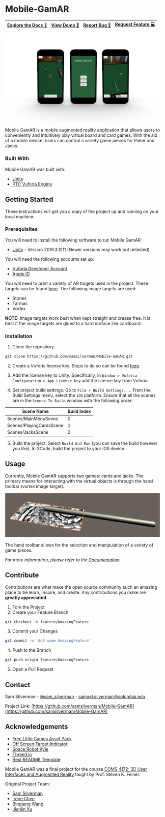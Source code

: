# Mobile-GamAR

| [Explore the Docs 📖](https://github.com/samsilverman/Mobile-GamAR/wiki) | [View Demo 🎥](https://youtu.be/0zFvWrOs-L8) | [Report Bug 🐛](https://github.com/samsilverman/Mobile-GamAR/issues) | [Request Feature 💻](https://github.com/samsilverman/Mobile-GamAR/issues) |
|--------------------|-------------|--------------|-------------------|

![Mobile GamAR Spashscreen](Misc/Images/splashscreen.png)

Mobile GamAR is a mobile augmented reality application that allows users to conveniently and intuitively play virtual board and card games. With the aid of a mobile device, users can control a variety game pieces for Poker and Jacks.

### Built With

Mobile GamAR was built with:

* [Unity](https://unity.com)
* [PTC Vuforia Engine](https://library.vuforia.com/articles/Training/getting-started-with-vuforia-in-unity.html)

## Getting Started

These instructions will get you a copy of the project up and running on your local machine.

### Prerequisites

You will need to install the following software to run Mobile GamAR:

* [Unity](https://unity3d.com/get-unity/download/archive) - Version 2019.3.12f1 (Newer versions may work but untested).

You will need the following accounts set up:

* [Vuforia Developer Account](https://developer.vuforia.com/vui/auth/login)
* [Apple ID](https://support.apple.com/en-us/HT204316)

You will need to print a variety of AR targets used in the project. These targets can be found [here](Misc/ImageTargets.pdf). The following image targets are used:

* Stones
* Tarmac
* Vortex

**NOTE:** Image targets work best when kept straight and crease free. It is best if the image targets are glued to a hard surface like cardboard.

### Installation

1. Clone the repository.

```bash
git clone https://github.com/samsilverman/Mobile-GamAR.git
```

2. Create a Vuforia license key. Steps to do so can be found [here](https://library.vuforia.com/articles/Training/Vuforia-License-Manager.html).

3. Add the license key to Unity. Specifically, in `Window > Vuforia Configuration > App License Key` add the license key from Vuforia.

4. Set project build settings. Go to `File > Build Settings...`. From the Build Settings menu, select the `iOS` platform. Ensure that all the scenes are in the `Scenes To Build` window with the following order:

| Scene Name      | Build Index |
| ----------- | ----------- |
| Scenes/MainMenuScene      | 0       |
| Scenes/PlayingCardsScene   | 1        |
| Scenes/JacksScene   | 2        |

5. Build the project. Select `Build And Run` (you can save the build however you like). In XCode, build the project to your iOS device.

## Usage

Currently, Mobile GamAR supports two games: cards and jacks. The primary means for interacting with the virtual objects is through the hand toolbar (vortex image target).

![Hand Toolbar](Misc/Images/hand-toolbar.png)

The hand toolbar allows for the selection and manipulation of a variety of game pieces.

*For more information, please refer to the [Documentation](https://github.com/samsilverman/Mobile-GamAR/wiki).*

## Contribute

Contributions are what make the open source community such an amazing place to be learn, inspire, and create. Any contributions you make are **greatly appreciated**.

1. Fork the Project
2. Create your Feature Branch

```bash
git checkout -b feature/AmazingFeature
```

3. Commit your Changes

```bash
git commit -m 'Add some AmazingFeature'
```

4. Push to the Branch

```bash
git push origin feature/AmazingFeature
```

5. Open a Pull Request

## Contact

Sam Silverman - [@sam_silverman](https://twitter.com/sam_silverman) - [samuel.silverman@columbia.edu](mailto:samuel.silverman@columbia.edu)

Project Link: [https://github.com/samsilverman/Mobile-GamAR](https://github.com/samsilverman/Mobile-GamAR)

## Acknowledgements

* [Free Little Games Asset Pack](https://assetstore.unity.com/packages/3d/props/free-little-games-asset-pack-125089)
* [Off Screen Target Indicator](https://assetstore.unity.com/packages/tools/gui/off-screen-target-indicator-71799)
* [Space Robot Kyle](https://assetstore.unity.com/packages/3d/characters/robots/space-robot-kyle-4696)
* [Threed.io](https://threed.io)
* [Best README Template](https://github.com/othneildrew/Best-README-Template)

Mobile GamAR was a final project for the course [COMS 4172: 3D User Interfaces and Augmented Reality](http://www.cs.columbia.edu/~feiner/courses/csw4172/) taught by Prof. Steven K. Feiner.

Original Project Team:

* [Sam Silverman](https://github.com/samsilverman)
* [Irene Chen](https://github.com/irenekchen)
* [Bingtang Wang](https://github.com/EricWang777)
* [Jianjin Xu](https://github.com/AtlantixJJ)